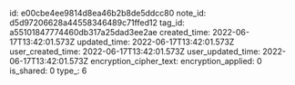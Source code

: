 id: e00cbe4ee9814d8ea46b2b8de5ddcc80
note_id: d5d97206628a44558346489c71ffed12
tag_id: a55101847774460db317a25dad3ee2ae
created_time: 2022-06-17T13:42:01.573Z
updated_time: 2022-06-17T13:42:01.573Z
user_created_time: 2022-06-17T13:42:01.573Z
user_updated_time: 2022-06-17T13:42:01.573Z
encryption_cipher_text: 
encryption_applied: 0
is_shared: 0
type_: 6